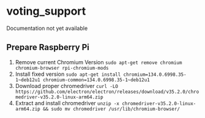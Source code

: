 # voting_support
Documentation not yet available

## Prepare Raspberry Pi
1. Remove current Chromium Version
   ```sudo apt-get remove chromium chromium-browser rpi-chromium-mods```
2. Install fixed version
   ```sudo apt-get install chromium=134.0.6998.35-1~deb12u1 chromium-common=134.0.6998.35-1~deb12u1```
3. Download proper chromedriver
   ```curl -LO https://github.com/electron/electron/releases/download/v35.2.0/chromedriver-v35.2.0-linux-arm64.zip```
4. Extract and install chromedriver
   ```unzip -x chromedriver-v35.2.0-linux-arm64.zip && sudo mv chromedriver /usr/lib/chromium-browser/```
